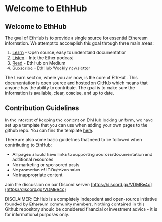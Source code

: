 # Welcome to EthHub

## Welcome to EthHub

The goal of EthHub is to provide a single source for essential Ethereum information. We attempt to accomplish this goal through three main areas:

1. [Learn](https://docs.ethhub.io) - Open source, easy to understand documentation
2. [Listen](https://podcast.ethhub.io) - Into the Ether podcast
3. [Read](https://medium.com/ethhub) - EthHub on Medium
4. [Subscribe](https://newsletter.ethhub.io) - EthHub Weekly newsletter

The Learn section, where you are now, is the core of EthHub. This documentation is open source and hosted on GitHub which means that anyone has the ability to contribute. The goal is to make sure the information is available, clear, concise, and up to date.

## Contribution Guidelines

In the interest of keeping the content on EthHub looking uniform, we have set up a template that you can use when adding your own pages to the github repo. You can find the template [here](https://github.com/ethhub-io/ethhub/tree/138f04335ad4a090d8eb370a9af90ee82fccf1a6/template.md).

There are also some basic guidelines that need to be followed when contributing to EthHub:

* All pages should have links to supporting sources/documentation and additional resources
* No marketing or sponsored posts
* No promotion of ICOs/token sales
* No inappropriate content

Join the discussion on our Discord server: [https://discord.gg/VDMBe4c](https://discord.gg/VDMBe4c)

DISCLAIMER: EthHub is a completely indepedent and open-source initiative founded by Ethereum community members. Nothing contained in this Github repository should be considered financial or investment advice - it is for informational purposes only.
